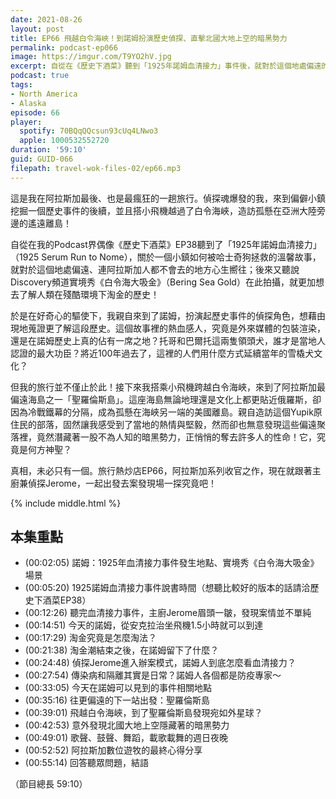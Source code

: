 ```yaml
---
date: 2021-08-26
layout: post
title: EP66 飛越白令海峽！到諾姆扮演歷史偵探、直擊北國大地上空的暗黑勢力
permalink: podcast-ep066
image: https://imgur.com/T9YO2hV.jpg
excerpt: 自從在《歷史下酒菜》聽到「1925年諾姆血清接力」事件後，就對於這個地處偏遠的小鎮心生嚮往，於是在好奇心的驅使下，我親自來到了諾姆，扮演起歷史事件的偵探角色；後來更搭小飛機越過了白令海峽，造訪孤懸在亞洲大陸旁邊的遙遠離島，意外發現當地隱藏的暗黑勢力！真相，未必只有一個，跟著我一起案發現場一探究竟吧！
podcast: true
tags:
- North America
- Alaska
episode: 66
player:
  spotify: 70BQqQQcsun93cUq4LNwo3
  apple: 1000532552720
duration: '59:10'
guid: GUID-066
filepath: travel-wok-files-02/ep66.mp3
---
```


這是我在阿拉斯加最後、也是最瘋狂的一趟旅行。偵探魂爆發的我，來到偏僻小鎮挖掘一個歷史事件的後續，並且搭小飛機越過了白令海峽，造訪孤懸在亞洲大陸旁邊的遙遠離島！

自從在我的Podcast界偶像《歷史下酒菜》EP38聽到了「1925年諾姆血清接力」（1925 Serum Run to Nome），關於一個小鎮如何被哈士奇狗拯救的溫馨故事，就對於這個地處偏遠、連阿拉斯加人都不會去的地方心生嚮往；後來又聽說Discovery頻道實境秀《白令海大吸金》（Bering Sea Gold）在此拍攝，就更加想去了解人類在殘酷環境下淘金的歷史！

於是在好奇心的驅使下，我親自來到了諾姆，扮演起歷史事件的偵探角色，想藉由現地蒐證更了解這段歷史。這個故事裡的熱血感人，究竟是外來媒體的包裝渲染，還是在諾姆歷史上真的佔有一席之地？托哥和巴爾托這兩隻領頭犬，誰才是當地人認證的最大功臣？將近100年過去了，這裡的人們用什麼方式延續當年的雪橇犬文化？

但我的旅行並不僅止於此！接下來我搭乘小飛機跨越白令海峽，來到了阿拉斯加最偏遠海島之一「聖羅倫斯島」。這座海島無論地理還是文化上都更貼近俄羅斯，卻因為冷戰鐵幕的分隔，成為孤懸在海峽另一端的美國離島。親自造訪這個Yupik原住民的部落，固然讓我感受到了當地的熱情與堅毅，然而卻也無意發現這些偏遠聚落裡，竟然潛藏著一股不為人知的暗黑勢力，正悄悄的奪去許多人的性命！它，究竟是何方神聖？

真相，未必只有一個。旅行熱炒店EP66，阿拉斯加系列收官之作，現在就跟著主廚兼偵探Jerome，一起出發去案發現場一探究竟吧！

{% include middle.html %}

## 本集重點

* (00:02:05) 諾姆：1925年血清接力事件發生地點、實境秀《白令海大吸金》場景
* (00:05:20) 1925諾姆血清接力事件說書時間（想聽比較好的版本的話請洽歷史下酒菜EP38）
* (00:12:26) 聽完血清接力事件，主廚Jerome眉頭一皺，發現案情並不單純
* (00:14:51) 今天的諾姆，從安克拉治坐飛機1.5小時就可以到達
* (00:17:29) 淘金究竟是怎麼淘法？
* (00:21:38) 淘金潮結束之後，在諾姆留下了什麼？
* (00:24:48) 偵探Jerome進入辦案模式，諾姆人到底怎麼看血清接力？
* (00:27:54) 傳染病和隔離其實是日常？諾姆人各個都是防疫專家～
* (00:33:05) 今天在諾姆可以見到的事件相關地點
* (00:35:16) 往更偏遠的下一站出發：聖羅倫斯島
* (00:39:01) 飛越白令海峽，到了聖羅倫斯島發現宛如外星球？
* (00:42:53) 意外發現北國大地上空隱藏著的暗黑勢力
* (00:49:01) 歌聲、鼓聲、舞蹈，載歌載舞的週日夜晚
* (00:52:52) 阿拉斯加數位遊牧的最終心得分享
* (00:55:14) 回答聽眾問題，結語

（節目總長 59:10）
